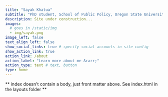 ```yaml
---
title: "Sayak Khatua"
subtitle: "PhD student, School of Public Policy, Oregon State University"
description: Site under construction...  
images:
  # goes in /static/img
  - img/sayak.png
image_left: false
text_align_left: false
show_social_links: true # specify social accounts in site config
show_action_link: true
action_link: /about
action_label: "Learn more about me &rarr;"
action_type: text # text, button
type: home
---
```


** index doesn't contain a body, just front matter above.
See index.html in the layouts folder **
